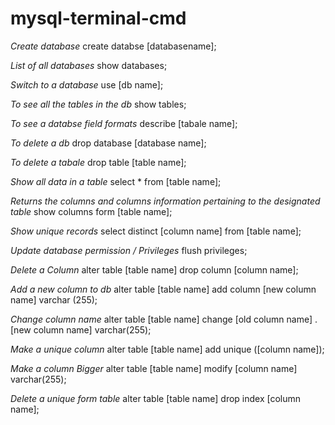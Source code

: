 # mysql-terminal-cmd

*Create database*
create databse [databasename];

*List of all databases*
show databases;

*Switch to a database*
use [db name];

*To see all the tables in the db*
show tables;

*To see a databse field formats*
describe [tabale name];

*To delete a db*
drop database [database name];

*To delete a tabale*
drop table [table name];

*Show all data in a table*
select * from [table name];

*Returns the columns and columns information pertaining to the designated table*
show columns form [table name];

*Show unique records*
select distinct [column name] from [table name];

*Update database permission / Privileges*
flush privileges;

*Delete a Column*
alter table [table name] drop column [column name];

*Add a new column to db*
alter table [table name] add column [new column name] varchar (255);

*Change column name*
alter table [table name] change [old column name] .[new column name] varchar(255);

*Make a unique column*
alter table [table name] add unique ([column name]);

*Make a column Bigger*
alter table [table name] modify [column name] varchar(255);

*Delete a unique form table*
alter table [table name] drop index [column name];
